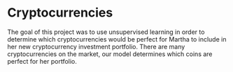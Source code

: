 # Cryptocurrencies
The goal of this project was to use unsupervised learning in order to determine which cryptocurrencies would be perfect for Martha to include in her new cryptocurrency investment portfolio. There are many cryptocurrencies on the market, our model determines which coins are perfect for her portfolio.